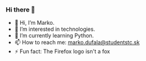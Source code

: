 ### Hi there 👋

<!--
**markodufala/markodufala** is a ✨ _special_ ✨ repository because its `README.md` (this file) appears on your GitHub profile.

Here are some ideas to get you started:

- 🔭 I’m currently working on ...
- 🌱 I’m currently learning ...
- 👯 I’m looking to collaborate on ...
- 🤔 I’m looking for help with ...
- 💬 Ask me about ...
- 📫 How to reach me: ...
- 😄 Pronouns: ...
-->



- 👋 Hi, I’m Marko.
- 👀 I’m interested in technologies.
- 🌱 I’m currently learning Python.
- 📫 How to reach me: marko.dufala@studentstc.sk
- ⚡ Fun fact: The Firefox logo isn't a fox
